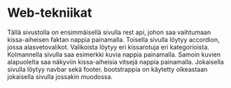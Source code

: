 # Web-tekniikat

Tällä sivustolla on ensimmäisellä sivulla rest api, johon saa vaihtumaan kissa-aiheisen faktan nappia painamalla.
Toisella sivulla löytyy accordion, jossa alasvetovalikot. Valikoista löytyy eri kissarotuja eri kategorioista.
Kolmannella sivulla saa esimerkki kuvia nappia painamalla. Samoin kuvien alapuolelta saa näkyviin kissa-aiheisia vitsejä nappia painamalla.
Jokaisella sivulla löytyy navbar sekä footer. bootstrappia on käytetty oikeastaan jokaisella sivulla jossakin muodossa.
